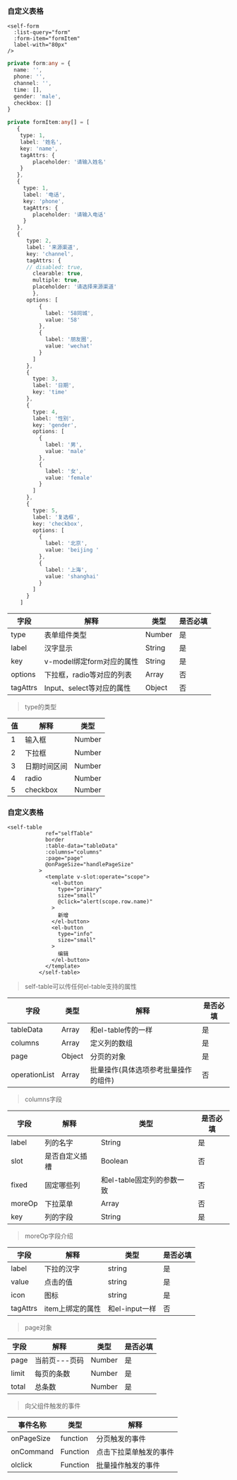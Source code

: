 ### 自定义表格

```vue
<self-form
  :list-query="form"
  :form-item="formItem"
  label-with="80px"
/>

```

```typescript
private form:any = {
  name: '',
  phone: '',
  channel: '',
  time: [],
  gender: 'male',
  checkbox: []
}

private formItem:any[] = [
   {
   	type: 1,
   	label: '姓名',
    key: 'name',
    tagAttrs: {
    	placeholder: '请输入姓名'
   	}
   },
   {
     type: 1,
     label: '电话',
     key: 'phone',
     tagAttrs: {
        placeholder: '请输入电话'
     }
   },
   {
      type: 2,
      label: '来源渠道',
      key: 'channel',
      tagAttrs: {
      // disabled: true,
        clearable: true,
        multiple: true,
        placeholder: '请选择来源渠道'
    	},
      options: [
          {
            label: '58同城',
            value: '58'
          },
          {
            label: '朋友圈',
            value: 'wechat'
          }
        ]
      },
      {
        type: 3,
        label: '日期',
        key: 'time'
      },
      {
        type: 4,
        label: '性别',
        key: 'gender',
        options: [
          {
            label: '男',
            value: 'male'
          },
          {
            label: '女',
            value: 'female'
          }
        ]
      },
      {
        type: 5,
        label: '复选框',
        key: 'checkbox',
        options: [
          {
            label: '北京',
            value: 'beijing '
          },
          {
            label: '上海',
            value: 'shanghai'
          }
        ]
      }
    ]
```

| 字段     | 解释                      | 类型   | 是否必填 |
| -------- | ------------------------- | ------ | -------- |
| type     | 表单组件类型              | Number | 是       |
| label    | 汉字显示                  | String | 是       |
| key      | v-model绑定form对应的属性 | String | 是       |
| options  | 下拉框，radio等对应的列表 | Array  | 否       |
| tagAttrs | Input、select等对应的属性 | Object | 否       |

> type的类型

| 值   | 解释         | 类型   |
| ---- | ------------ | ------ |
| 1    | 输入框       | Number |
| 2    | 下拉框       | Number |
| 3    | 日期时间区间 | Number |
| 4    | radio        | Number |
| 5    | checkbox     | Number |



### 自定义表格

```vue
<self-table
            ref="selfTable"
            border
            :table-data="tableData"
            :columns="columns"
            :page="page"
            @onPageSize="handlePageSize"
          >
            <template v-slot:operate="scope">
              <el-button
                type="primary"
                size="small"
                @click="alert(scope.row.name)"
              >
                新增
              </el-button>
              <el-button
                type="info"
                size="small"
              >
                编辑
              </el-button>
            </template>
          </self-table>
```

> self-table可以传任何el-table支持的属性

| 字段          | 类型   | 解释                                 | 是否必填 |
| ------------- | ------ | ------------------------------------ | -------- |
| tableData     | Array  | 和el-table传的一样                   | 是       |
| columns       | Array  | 定义列的数组                         | 是       |
| page          | Object | 分页的对象                           | 是       |
| operationList | Array  | 批量操作(具体选项参考批量操作的组件) | 否       |

> columns字段

| 字段   | 解释           | 类型                       | 是否必填 |
| ------ | -------------- | -------------------------- | -------- |
| label  | 列的名字       | String                     | 是       |
| slot   | 是否自定义插槽 | Boolean                    | 否       |
| fixed  | 固定哪些列     | 和el-table固定列的参数一致 | 否       |
| moreOp | 下拉菜单       | Array                      | 否       |
| key    | 列的字段       | String                     | 是       |

> moreOp字段介绍

| 字段     | 解释             | 类型           | 是否必填 |
| -------- | ---------------- | -------------- | -------- |
| label    | 下拉的汉字       | string         | 是       |
| value    | 点击的值         | string         | 是       |
| icon     | 图标             | string         | 是       |
| tagAttrs | item上绑定的属性 | 和el-input一样 | 否       |



> page对象

| 字段  | 解释          | 类型   | 是否必填 |
| ----- | ------------- | ------ | -------- |
| page  | 当前页---页码 | Number | 是       |
| limit | 每页的条数    | Number | 是       |
| total | 总条数        | Number | 是       |

> 向父组件触发的事件



| 事件名称   | 类型     | 解释                   |
| ---------- | -------- | ---------------------- |
| onPageSize | function | 分页触发的事件         |
| onCommand  | Function | 点击下拉菜单触发的事件 |
| olclick    | Function | 批量操作触发的事件     |

